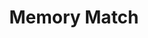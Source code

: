 ---
posttype: "project"
path: "/memory-match"
title: "Memory Match"
image: "./memory_match.png"
alt: "memory match game"
githublink: "https://github.com/christocarr/udacity-memory-game?"
websitelink: "https://christocarr.github.io/udacity-memory-game/?"
---